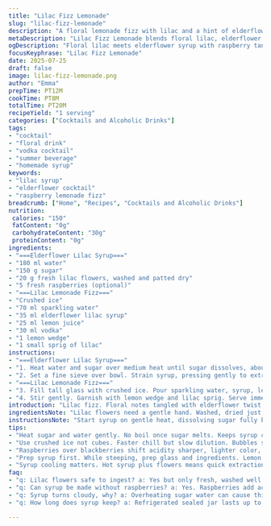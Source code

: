 ```yaml
---
title: "Lilac Fizz Lemonade"
slug: "lilac-fizz-lemonade"
description: "A floral lemonade fizz with lilac and a hint of elderflower syrup. Berries swapped out for fresh raspberries. Gin replaced by vodka for a subtle twist. Crushed ice chilled the drink perfectly. Slightly less sugar for balance. Quick simmer for syrup, steeped briefly. Refreshing, floral, crisp. Vibrant garnish with lemon wedge and lilac sprig."
metaDescription: "Lilac Fizz Lemonade blends floral lilac, elderflower syrup, fresh raspberries, vodka, lemon juice and sparkling water for a crisp, vibrant cocktail in 20 minutes."
ogDescription: "Floral lilac meets elderflower syrup with raspberry tang, vodka twist, crushed ice chill. Bright lemon garnish. Fresh, crisp, sparkling sip in minutes."
focusKeyphrase: "Lilac Fizz Lemonade"
date: 2025-07-25
draft: false
image: lilac-fizz-lemonade.png
author: "Emma"
prepTime: PT12M
cookTime: PT8M
totalTime: PT20M
recipeYield: "1 serving"
categories: ["Cocktails and Alcoholic Drinks"]
tags:
- "cocktail"
- "floral drink"
- "vodka cocktail"
- "summer beverage"
- "homemade syrup"
keywords:
- "lilac syrup"
- "elderflower cocktail"
- "raspberry lemonade fizz"
breadcrumb: ["Home", "Recipes", "Cocktails and Alcoholic Drinks"]
nutrition: 
 calories: "150"
 fatContent: "0g"
 carbohydrateContent: "30g"
 proteinContent: "0g"
ingredients:
- "===Elderflower Lilac Syrup==="
- "180 ml water"
- "150 g sugar"
- "20 g fresh lilac flowers, washed and patted dry"
- "5 fresh raspberries (optional)"
- "===Lilac Lemonade Fizz==="
- "Crushed ice"
- "70 ml sparkling water"
- "35 ml elderflower lilac syrup"
- "25 ml lemon juice"
- "30 ml vodka"
- "1 lemon wedge"
- "1 small sprig of lilac"
instructions:
- "===Elderflower Lilac Syrup==="
- "1. Heat water and sugar over medium heat until sugar dissolves, about 5 minutes. Remove from heat before boiling. Add lilac flowers and raspberries. Let steep 40 minutes covered in fridge."
- "2. Set a fine sieve over bowl. Strain syrup, pressing gently to extract liquid. Discard solids. Keep syrup in sealed jar refrigerated up to 2 weeks."
- "===Lilac Lemonade Fizz==="
- "3. Fill tall glass with crushed ice. Pour sparkling water, syrup, lemon juice, and vodka over ice."
- "4. Stir gently. Garnish with lemon wedge and lilac sprig. Serve immediately."
introduction: "Lilac fizz. Floral notes tangled with elderflower twist. Raspberries trade places with blackberries. Vodka flips in where gin used to sit. Sugar counts dropped a notch. Ice cracked sharp, filling the glass. Sunlight glints off lemon wedge perched beside pale lilac sprig. Syrup simmers gently, short and sweet – no rush here, but quick enough. Berries splash color but never cloy. All mixed, poured, ready to sip. A cocktail, chilled and scented. No frills, just flair. Tastes like a spring afternoon, biting and light. Ends clean, fizz alive, like the flower itself still blooming in the glass."
ingredientsNote: "Lilac flowers need a gentle hand. Washed, dried just right so syrup stays pure, floral. Elderflower syrup slipped into the mix boosts complexity without overpower. Swapping blackberries for raspberries shifts acidity, makes the drink slightly sharper, brighter. Sugar scaled down so syrup isn't cloying; balances tart lemon juice. Sparkling water chosen over soda for subtle bubbles, less sweetness. Vodka softens the grip, taking the edge off gin’s botanicals. Crushed ice chills fast, dilutes slow. Garnishes—fresh lilac and lemon—bring aroma and pop. Store syrup well sealed, fridge cold, lasts fortnight. The mix needs no rush; letting syrup cool a little before straining keeps flavors fresh and vibrant."
instructionsNote: "Start syrup on gentle heat, dissolving sugar fully but avoid boiling once sugar is melted — keeps clarity. Infuse flowers and raspberries while cooling, about 40 minutes, to capture essence without bitterness. Strain through fine sieve, press lightly — no mush required. Syrup should be clear, fragrant, lightly tinted. Store chilled. For fizz, build tall glass with crushed ice for max chill and dilution control. Add sparkling water first to preserve fizz, then syrup, lemon, vodka. Stir lightly, just enough to mix. Garnish cleanly; lemon wedge and lilac sprig for aroma. Serve immediately to keep bubbles alive. Timing matters—too long and fizz fades, syrup dulls. Drink freshly mixed for best bite."
tips:
- "Heat sugar and water gently. No boil once sugar melts. Keeps syrup clear. Boiling messes clarity, dulls flavor. Add lilac flowers and raspberries after heat. Let cool in fridge 40 minutes. Covered container. Cold steep to catch essence without bitterness. Strain syrup through fine sieve. Press gently not mush. Avoid solids in syrup. Jar sealed in fridge lasts two weeks max. Ideal to use cold syrup for fizz no watering down from heat."
- "Use crushed ice not cubes. Faster chill but slow dilution. Bubbles survive longer. Sparkling water goes in first to keep fizz alive. Syrup after. Lemon juice just before vodka. Stir gently. Over stirring kills sparkle. Garnish last, clean. Fresh lilac sprig and lemon wedge for aroma plus pop. Keep syrup chilled till pour time. Make syrup ahead, but strain only once cool. Raspberry optional. Adds bright acid, no overpowering color or sweetness."
- "Raspberries over blackberries shift acidity sharper, lighter color, subtle tartness. Vodka softens botanical edge from original gin. Lemon juice balances sweetness but lowered sugar in syrup avoids cloy. Steep syrup quick enough to preserve floral notes without bitterness. Stir fizz lightly only. No pounding bubbles flat. Use fine sieve with light press; over squeeze releases undesired solids and bitterness. Prefer transparent lavender syrup tint. Store syrup sealed chilled fridge. No direct sunlight. Two weeks tops, freshness drops after."
- "Prep syrup first. While steeping, prep glass and ingredients. Lemon juice fresh squeezed always. Sparkling water unflavored for clean bubbles. Avoid soda with flavor or extra sugar. Ice crushed preferred for max chill control. Gin out, vodka in changes mouthfeel. Lighter, less herbal, more smooth. Flavor focus shifts floral with berry tang. Pour order matters. Sparkling water first controls fizz loss. Immediate serving keeps bubbles bright. Garnishes give aroma impact beyond taste. Don’t skip them."
- "Syrup cooling matters. Hot syrup plus flowers means quick extraction but also some bitterness risk. Quick steep helps to keep floral fresh, no over extraction. Refrigerate covered to halt steeping after 40 minutes. Strain fast, use fine sieve to keep syrup clear with gentle pressing. Avoid mushy pulp residues. Use syrup fast or seal tight. Crushed ice freezes liquid a bit, slows dilution. Serve fast; fizz drops after minutes. Use glass tall and clear for best visual appeal. Garnish tied to aromatic experience. Essential for sensory balance."
faq:
- "q: Lilac flowers safe to ingest? a: Yes but only fresh, washed well. Avoid wilted or sprayed blooms. Use edible lilac if unsure. Rinse gently, pat dry. Add to syrup right before cooling. Not boiled long to keep fragrance. Use only flowers, no leaves or stems. Freshness key for best taste, no bitterness."
- "q: Can syrup be made without raspberries? a: Yes. Raspberries add acid, color. Skip for less tart, more floral focus. Syrup still works fine with lilac and elderflower only. Adjust sugar a bit if sweeter syrup wanted. Optional ingredient. Flavor shifts but stays balanced."
- "q: Syrup turns cloudy, why? a: Overheating sugar water can cause this. Also pressing flowers/berries too hard releases solids. Not straining well enough. Let syrup cool fully before straining reduces cloudiness. Fine sieve essential. Cover syrup tightly in fridge. Cloudiness won’t harm but affects look. Try again with gentler handling."
- "q: How long does syrup keep? a: Refrigerated sealed jar lasts up to 2 weeks. Use clean utensils when handling. Avoid leaving out at room temp. For longer storage, freeze in ice cube trays. Thaw in fridge. Syrup flavor fades gradually but still usable beyond 2 weeks if not moldy or fermented. Smell test before using."

---
```

